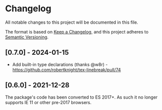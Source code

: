 # Changelog

All notable changes to this project will be documented in this file.

The format is based on [Keep a Changelog](https://keepachangelog.com/en/1.0.0/),
and this project adheres to [Semantic Versioning](https://semver.org/spec/v2.0.0.html).

## [0.7.0] - 2024-01-15

 - Add built-in type declarations (thanks @w8r) -
   https://github.com/robertknight/tex-linebreak/pull/74

## [0.6.0] - 2021-12-28

The package's code has been converted to ES 2017+. As such it no longer supports
IE 11 or other pre-2017 browsers.
